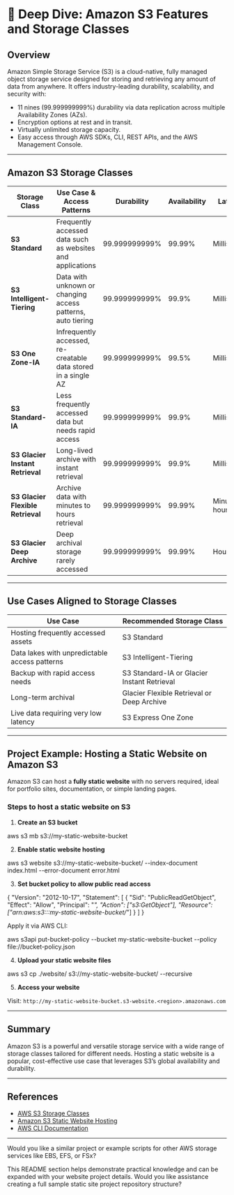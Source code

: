 
# 🚀 Deep Dive: Amazon S3 Features and Storage Classes

## Overview

Amazon Simple Storage Service (S3) is a cloud-native, fully managed object storage service designed for storing and retrieving any amount of data from anywhere. It offers industry-leading durability, scalability, and security with:

- 11 nines (99.999999999%) durability via data replication across multiple Availability Zones (AZs).
- Encryption options at rest and in transit.
- Virtually unlimited storage capacity.
- Easy access through AWS SDKs, CLI, REST APIs, and the AWS Management Console.

---

## Amazon S3 Storage Classes

| Storage Class                  | Use Case & Access Patterns                                                       | Durability           | Availability        | Latency              | Cost                   |
|-------------------------------|---------------------------------------------------------------------------------|----------------------|---------------------|----------------------|------------------------|
| **S3 Standard**                | Frequently accessed data such as websites and applications                       | 99.999999999%        | 99.99%              | Millisecond          | Highest                |
| **S3 Intelligent-Tiering**    | Data with unknown or changing access patterns, auto tiering                      | 99.999999999%        | 99.9%               | Millisecond          | Lower with monitoring   |
| **S3 One Zone-IA**            | Infrequently accessed, re-creatable data stored in a single AZ                   | 99.999999999%        | 99.5%               | Millisecond          | Lowest per tier         |
| **S3 Standard-IA**            | Less frequently accessed data but needs rapid access                             | 99.999999999%        | 99.9%               | Millisecond          | Lower than standard     |
| **S3 Glacier Instant Retrieval** | Long-lived archive with instant retrieval                                     | 99.999999999%        | 99.9%               | Millisecond          | Very low                |
| **S3 Glacier Flexible Retrieval** | Archive data with minutes to hours retrieval                                  | 99.999999999%        | 99.99%              | Minutes to hours     | Very low                |
| **S3 Glacier Deep Archive**   | Deep archival storage rarely accessed                                            | 99.999999999%        | 99.99%              | Hours                | Lowest cost             |

---

## Use Cases Aligned to Storage Classes

| Use Case                           | Recommended Storage Class                      |
|-----------------------------------|-----------------------------------------------|
| Hosting frequently accessed assets| S3 Standard                                   |
| Data lakes with unpredictable access patterns | S3 Intelligent-Tiering                 |
| Backup with rapid access needs    | S3 Standard-IA or Glacier Instant Retrieval   |
| Long-term archival                | Glacier Flexible Retrieval or Deep Archive    |
| Live data requiring very low latency | S3 Express One Zone                          |

---

## Project Example: Hosting a Static Website on Amazon S3

Amazon S3 can host a **fully static website** with no servers required, ideal for portfolio sites, documentation, or simple landing pages.

### Steps to host a static website on S3

1. **Create an S3 bucket**


aws s3 mb s3://my-static-website-bucket


2. **Enable static website hosting**


aws s3 website s3://my-static-website-bucket/ --index-document index.html --error-document error.html


3. **Set bucket policy to allow public read access**


{
  "Version": "2012-10-17",
  "Statement": [
    {
      "Sid": "PublicReadGetObject",
      "Effect": "Allow",
      "Principal": "*",
      "Action": ["s3:GetObject"],
      "Resource": ["arn:aws:s3:::my-static-website-bucket/*"]
    }
  ]
}


Apply it via AWS CLI:


aws s3api put-bucket-policy --bucket my-static-website-bucket --policy file://bucket-policy.json


4. **Upload your static website files**


aws s3 cp ./website/ s3://my-static-website-bucket/ --recursive


5. **Access your website**

Visit: `http://my-static-website-bucket.s3-website.<region>.amazonaws.com`

---

## Summary

Amazon S3 is a powerful and versatile storage service with a wide range of storage classes tailored for different needs. Hosting a static website is a popular, cost-effective use case that leverages S3’s global availability and durability.

---

## References

- [AWS S3 Storage Classes](https://aws.amazon.com/s3/storage-classes/)  
- [Amazon S3 Static Website Hosting](https://docs.aws.amazon.com/AmazonS3/latest/userguide/WebsiteHosting.html)  
- [AWS CLI Documentation](https://docs.aws.amazon.com/cli/latest/userguide/cli-services-s3-website.html)  

---

Would you like a similar project or example scripts for other AWS storage services like EBS, EFS, or FSx?


This README section helps demonstrate practical knowledge and can be expanded with your website project details. Would you like assistance creating a full sample static site project repository structure?
